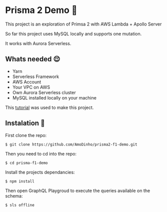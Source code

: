 # Prisma 2 Demo 🏮

This project is an exploration of Primsa 2 with AWS Lambda + Apollo Server

So far this project uses MySQL locally and supports one mutation.

It works with Aurora Serverless.

## Whats needed 😌

* Yarn
* Serverless Framework
* AWS Account
* Your VPC on AWS
* Own Aurora Serverless cluster
* MySQL installed locally on your machine


This [tutorial](https://www.prisma.io/docs/getting-started/setup-prisma/start-from-scratch-sql-node-mysql) was used to make this project. 

## Instalation 💾

First clone the repo:

```
$ git clone https://github.com/AmoDinho/prisma2-f1-demo.git
```

Then you need to cd into the repo:

```
$ cd prisma-f1-demo
```

Install the projects dependancies:

```
$ npm install
```


Then open GraphQL Playgroud to execute the queries available on the schema:

```
$ sls offline 
```
